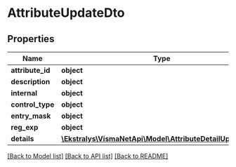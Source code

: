 # AttributeUpdateDto

## Properties
Name | Type | Description | Notes
------------ | ------------- | ------------- | -------------
**attribute_id** | **object** |  | [optional] 
**description** | **object** |  | [optional] 
**internal** | **object** |  | [optional] 
**control_type** | **object** |  | [optional] 
**entry_mask** | **object** |  | [optional] 
**reg_exp** | **object** |  | [optional] 
**details** | [**\Ekstralys\VismaNetApi\Model\AttributeDetailUpdateDto[]**](AttributeDetailUpdateDto.md) |  | [optional] 

[[Back to Model list]](../README.md#documentation-for-models) [[Back to API list]](../README.md#documentation-for-api-endpoints) [[Back to README]](../README.md)


